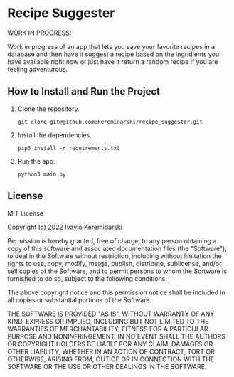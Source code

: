 # Recipe Suggester

WORK IN PROGRESS!

Work in progress of an app that lets you save your favorite recipes in a database and then have it suggest a recipe based on the ingridients you have available right now or just have it return a random recipe if you are feeling adventurous.

## How to Install and Run the Project

1. Clone the repository.

    `git clone git@github.com:keremidarski/recipe_suggester.git`

2. Install the dependencies.

    `pip3 install -r requirements.txt`

3. Run the app.

    `python3 main.py`

## License

MIT License

Copyright (c) 2022 Ivaylo Keremidarski

Permission is hereby granted, free of charge, to any person obtaining a copy
of this software and associated documentation files (the "Software"), to deal
in the Software without restriction, including without limitation the rights
to use, copy, modify, merge, publish, distribute, sublicense, and/or sell
copies of the Software, and to permit persons to whom the Software is
furnished to do so, subject to the following conditions:

The above copyright notice and this permission notice shall be included in all
copies or substantial portions of the Software.

THE SOFTWARE IS PROVIDED "AS IS", WITHOUT WARRANTY OF ANY KIND, EXPRESS OR
IMPLIED, INCLUDING BUT NOT LIMITED TO THE WARRANTIES OF MERCHANTABILITY,
FITNESS FOR A PARTICULAR PURPOSE AND NONINFRINGEMENT. IN NO EVENT SHALL THE AUTHORS OR COPYRIGHT HOLDERS BE LIABLE FOR ANY CLAIM, DAMAGES OR OTHER LIABILITY, WHETHER IN AN ACTION OF CONTRACT, TORT OR OTHERWISE, ARISING FROM, OUT OF OR IN CONNECTION WITH THE SOFTWARE OR THE USE OR OTHER DEALINGS IN THE SOFTWARE.
